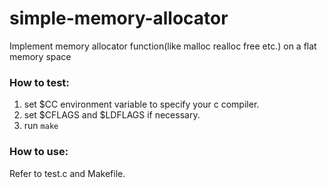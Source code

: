 # simple-memory-allocator
Implement memory allocator function(like malloc realloc free etc.) on a flat memory space


### How to test:
1. set $CC environment variable to specify your c compiler.
2. set $CFLAGS and $LDFLAGS if necessary.
3. run `make`

### How to use:
Refer to test.c and Makefile.

